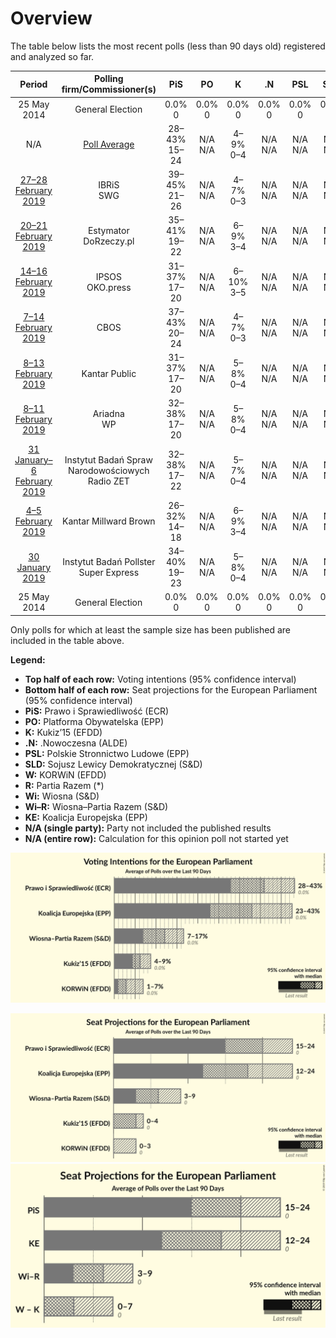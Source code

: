 # Overview

The table below lists the most recent polls (less than 90 days old) registered and analyzed so far.

| Period     | Polling firm/Commissioner(s) | PiS | PO | K | .N | PSL | SLD | W | R | Wi | Wi–R | KE |
|:----------:|:----------------------------:|:--:|:--:|:--:|:--:|:--:|:--:|:--:|:--:|:--:|:--:|:--:|
| 25 May 2014 | General Election | 0.0% <br> 0 | 0.0% <br> 0 | 0.0% <br> 0 | 0.0% <br> 0 | 0.0% <br> 0 | 0.0% <br> 0 | 0.0% <br> 0 | 0.0% <br> 0 | 0.0% <br> 0 | 0.0% <br> 0 | 0.0% <br> 0 |
| N/A | [Poll Average](average.html) | 28–43% <br> 15–24 | N/A <br> N/A | 4–9% <br> 0–4 | N/A <br> N/A | N/A <br> N/A | N/A <br> N/A | 1–7% <br> 0–3 | N/A <br> N/A | N/A <br> N/A | 7–17% <br> 3–9 | 23–43% <br> 12–24 |
| [27–28 February 2019](2019-02-28-IBRiS.html) | IBRiS <br> SWG | 39–45% <br> 21–26 | N/A <br> N/A | 4–7% <br> 0–3 | N/A <br> N/A | N/A <br> N/A | N/A <br> N/A | 3–6% <br> 0–3 | N/A <br> N/A | N/A <br> N/A | 6–9% <br> 3–5 | 38–44% <br> 21–25 |
| [20–21 February 2019](2019-02-21-Estymator.html) | Estymator <br> DoRzeczy.pl | 35–41% <br> 19–22 | N/A <br> N/A | 6–9% <br> 3–4 | N/A <br> N/A | N/A <br> N/A | N/A <br> N/A | 2–4% <br> 0 | N/A <br> N/A | N/A <br> N/A | 8–12% <br> 4–6 | 30–36% <br> 16–20 |
| [14–16 February 2019](2019-02-16-IPSOS.html) | IPSOS <br> OKO.press | 31–37% <br> 17–20 | N/A <br> N/A | 6–10% <br> 3–5 | N/A <br> N/A | N/A <br> N/A | N/A <br> N/A | 5–8% <br> 0–4 | N/A <br> N/A | N/A <br> N/A | 11–15% <br> 6–8 | 30–36% <br> 16–20 |
| [7–14 February 2019](2019-02-14-CBOS.html) | CBOS | 37–43% <br> 20–24 | N/A <br> N/A | 4–7% <br> 0–3 | N/A <br> N/A | N/A <br> N/A | N/A <br> N/A | 1–3% <br> 0 | N/A <br> N/A | N/A <br> N/A | 9–13% <br> 5–7 | 21–27% <br> 11–15 |
| [8–13 February 2019](2019-02-13-KantarPublic.html) | Kantar Public | 31–37% <br> 17–20 | N/A <br> N/A | 5–8% <br> 0–4 | N/A <br> N/A | N/A <br> N/A | N/A <br> N/A | 1–2% <br> 0 | N/A <br> N/A | N/A <br> N/A | 10–14% <br> 5–7 | 28–34% <br> 15–18 |
| [8–11 February 2019](2019-02-11-Ariadna.html) | Ariadna <br> WP | 32–38% <br> 17–20 | N/A <br> N/A | 5–8% <br> 0–4 | N/A <br> N/A | N/A <br> N/A | N/A <br> N/A | 1–3% <br> 0 | N/A <br> N/A | N/A <br> N/A | 13–18% <br> 7–9 | 29–35% <br> 16–19 |
| [31 January–6 February 2019](2019-02-06-InstytutBadańSprawNarodowościowych.html) | Instytut Badań Spraw Narodowościowych <br> Radio ZET | 32–38% <br> 17–22 | N/A <br> N/A | 5–7% <br> 0–4 | N/A <br> N/A | N/A <br> N/A | N/A <br> N/A | 1–3% <br> 0 | N/A <br> N/A | N/A <br> N/A | 10–14% <br> 5–8 | 38–44% <br> 20–25 |
| [4–5 February 2019](2019-02-05-KantarMillwardBrown.html) | Kantar Millward Brown | 26–32% <br> 14–18 | N/A <br> N/A | 6–9% <br> 3–4 | N/A <br> N/A | N/A <br> N/A | N/A <br> N/A | 4–7% <br> 0–3 | N/A <br> N/A | N/A <br> N/A | 13–17% <br> 7–9 | 28–34% <br> 15–19 |
| [30 January 2019](2019-01-30-InstytutBadańPollster.html) | Instytut Badań Pollster <br> Super Express | 34–40% <br> 19–23 | N/A <br> N/A | 5–8% <br> 0–4 | N/A <br> N/A | N/A <br> N/A | N/A <br> N/A | 2–4% <br> 0 | N/A <br> N/A | N/A <br> N/A | 10–14% <br> 5–8 | 36–42% <br> 20–24 |
| 25 May 2014 | General Election | 0.0% <br> 0 | 0.0% <br> 0 | 0.0% <br> 0 | 0.0% <br> 0 | 0.0% <br> 0 | 0.0% <br> 0 | 0.0% <br> 0 | 0.0% <br> 0 | 0.0% <br> 0 | 0.0% <br> 0 | 0.0% <br> 0 |

Only polls for which at least the sample size has been published are included in the table above.

**Legend:**
+ **Top half of each row:** Voting intentions (95% confidence interval)
+ **Bottom half of each row:** Seat projections for the European Parliament (95% confidence interval)
+ **PiS:** Prawo i Sprawiedliwość (ECR)
+ **PO:** Platforma Obywatelska (EPP)
+ **K:** Kukiz’15 (EFDD)
+ **.N:** .Nowoczesna (ALDE)
+ **PSL:** Polskie Stronnictwo Ludowe (EPP)
+ **SLD:** Sojusz Lewicy Demokratycznej (S&D)
+ **W:** KORWiN (EFDD)
+ **R:** Partia Razem (*)
+ **Wi:** Wiosna (S&D)
+ **Wi–R:** Wiosna–Partia Razem (S&D)
+ **KE:** Koalicja Europejska (EPP)
+ **N/A (single party):** Party not included the published results
+ **N/A (entire row):** Calculation for this opinion poll not started yet


![Graph with voting intentions not yet produced](average.png "Voting Intentions")

![Graph with seats not yet produced](average-seats.png "Seats")
![Graph with coalitions seats not yet produced](average-coalitions-seats.png "Coalitions Seats")
